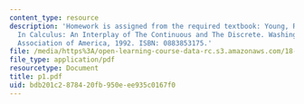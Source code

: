 ```yaml
---
content_type: resource
description: 'Homework is assigned from the required textbook: Young, Robert M. Excursions
  In Calculus: An Interplay of The Continuous and The Discrete. Washington, DC: Mathematical
  Association of America, 1992. ISBN: 0883853175.'
file: /media/https%3A/open-learning-course-data-rc.s3.amazonaws.com/18-104-seminar-in-analysis-applications-to-number-theory-fall-2006/bdb201c2878420fb950eee935c0167f0_p1.pdf
file_type: application/pdf
resourcetype: Document
title: p1.pdf
uid: bdb201c2-8784-20fb-950e-ee935c0167f0
---
```

